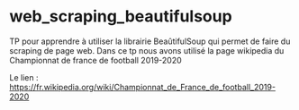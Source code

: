 # web_scraping_beautifulsoup

TP pour apprendre à utiliser la librairie BeaûtifulSoup qui permet de faire du scraping de page web. Dans ce tp nous avons utilisé la page wikipedia du Championnat de france de football 2019-2020

Le lien : https://fr.wikipedia.org/wiki/Championnat_de_France_de_football_2019-2020
